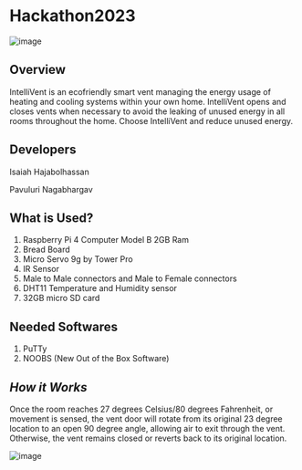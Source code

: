 # Hackathon2023

![image](https://github.com/Frosty-Animal/Hackathon2023/assets/81819671/12995663-3cef-4140-89d7-f105b5adebf7)

**Overview**
----------------------------------------
IntelliVent is an ecofriendly smart vent managing the energy usage of heating and cooling systems within your own home. IntelliVent opens and closes vents when necessary to avoid the leaking of unused energy in all rooms throughout the home. Choose IntelliVent and reduce unused energy.

**Developers**
----------------------------------------
  Isaiah Hajabolhassan 
  
  Pavuluri Nagabhargav

**What is Used?**
----------------------------------------
  1) Raspberry Pi 4 Computer Model B 2GB Ram
  2) Bread Board
  3) Micro Servo 9g by Tower Pro
  4) IR Sensor
  5) Male to Male connectors and Male to Female connectors
  6) DHT11 Temperature and Humidity sensor
  7) 32GB micro SD card

**Needed Softwares**
-----------------------------------------
  1) PuTTy
  2) NOOBS (New Out of the Box Software)

***How it Works***
-----------------------------------------
Once the room reaches 27 degrees Celsius/80 degrees Fahrenheit, or movement is sensed, the vent door will rotate from its original 23 degree location to an open 90 degree angle, allowing air to exit through the vent. Otherwise, the vent remains closed or reverts back to its original location. 

![image](https://github.com/Frosty-Animal/Hackathon2023/assets/81819671/8eeb428b-d1cc-4fbc-9757-7774e3ea2392)
